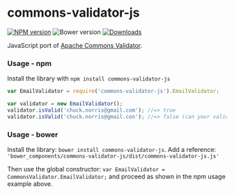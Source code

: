 # commons-validator-js

[![NPM version][npm-image]][npm-url]  ![Bower version](https://img.shields.io/bower/v/bootstrap.svg) [![Downloads][downloads-image]][npm-url]

JavaScript port of [Apache Commons Validator](https://commons.apache.org/proper/commons-validator/).

### Usage - npm
Install the library with `npm install commons-validator-js`

```javascript
var EmailValidator = require('commons-validator-js').EmailValidator;

var validator = new EmailValidator();
validator.isValid('chuck.norris@gmail.com'); //=> true
validator.isValid('chuck.norris@gmail.con'); //=> false (can your validator do this?)
```

### Usage - bower
Install the library: `bower install commons-validator-js`. 
Add a reference: `'bower_components/commons-validator-js/dist/commons-validator-js.js'`
   
Then use the global constructor: `var EmailValidator = CommonsValidator.EmailValidator;` and proceed as shown in the npm usage example above.  

[downloads-image]: https://img.shields.io/npm/dm/commons-validator-js.svg

[npm-url]: https://npmjs.org/package/commons-validator-js
[npm-image]: https://img.shields.io/npm/v/commons-validator-js.svg

